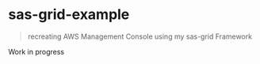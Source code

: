 # sas-grid-example

> recreating AWS Management Console using my sas-grid Framework

Work in progress

